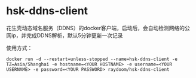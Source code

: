 # hsk-ddns-client
花生壳动态域名服务（DDNS）的docker客户端，启动后，会自动检测网络的公网ip，并完成DDNS解析，默认5分钟更新一次记录

使用方式：

`docker run -d --restart=unless-stopped --name=hsk-ddns-client -e TZ=Asia/Shanghai -e hostname=<YOUR HOSTNAME> -e username=<YOUR USERNAME> -e password=<YOUR PASSWORD> raydoom/hsk-ddns-client`
